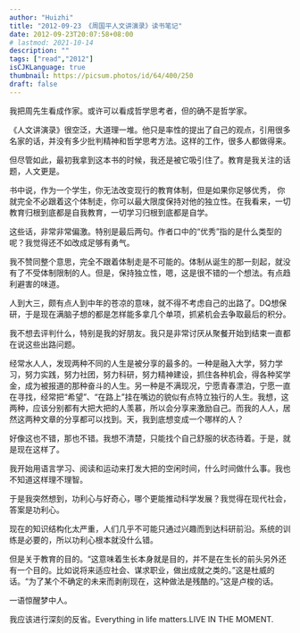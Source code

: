 ```yaml
---
author: "Huizhi"
title: "2012-09-23 《周国平人文讲演录》读书笔记"
date: 2012-09-23T20:07:58+08:00
# lastmod: 2021-10-14
description: ""
tags: ["read","2012"]
isCJKLanguage: true
thumbnail: https://picsum.photos/id/64/400/250
draft: false
---
```




我把周先生看成作家。或许可以看成哲学思考者，但的确不是哲学家。

《人文讲演录》很空泛，大道理一堆。他只是率性的提出了自己的观点，引用很多名家的话，并没有多少批判精神和哲学思考方法。这样的工作，很多人都做得来。

但尽管如此，最初我拿到这本书的时候，我还是被它吸引住了。教育是我关注的话题，人文更是。

书中说，作为一个学生，你无法改变现行的教育体制，但是如果你足够优秀， 你就完全不必跟着这个体制走，你可以最大限度保持对他的独立性。在我看来，一切教育归根到底都是自我教育，一切学习归根到底都是自学。

这些话，非常非常偏激。特别是最后两句。作者口中的“优秀”指的是什么类型的呢？我觉得还不如改成足够有勇气。

我不赞同整个意思，完全不跟着体制走是不可能的。体制从诞生的那一刻起，就没有了不受体制限制的人。但是，保持独立性，嗯，这是很不错的一个想法。有点趋利避害的味道。

人到大三，颇有点人到中年的苍凉的意味，就不得不考虑自己的出路了。DQ想保研，于是现在满脑子想的都是怎样能多拿几个单项，抓紧机会去争取最后的积分。

我不想去评判什么，特别是我的好朋友。我只是非常讨厌从聚餐开始到结束一直都在说这些出路问题。

经常水人人，发现两种不同的人生是被分享的最多的。一种是融入大学，努力学习，努力实践，努力社团，努力科研，努力精神建设，抓住各种机会，得各种奖学金，成为被报道的那种奋斗的人生。另一种是不满现况，宁愿青春漂泊，宁愿一直在寻找，经常把“希望”、“在路上”挂在嘴边的貌似有点特立独行的人生。我想，这两种，应该分别都有大把大把的人羡慕，所以会分享来激励自己。而我的人人，居然这两种文章的分享都可以找到。天，我到底想变成一个哪样的人？

好像这也不错，那也不错。我想不清楚，只能找个自己舒服的状态待着。于是，就是现在这样了。

我开始用语言学习、阅读和运动来打发大把的空闲时间，什么时间做什么事。我也不知道这样理不理智。

于是我突然想到，功利心与好奇心，哪个更能推动科学发展？我觉得在现代社会，答案是功利心。

现在的知识结构化太严重，人们几乎不可能只通过兴趣而到达科研前沿。系统的训练是必要的，所以功利心根本就没什么错。

但是关于教育的目的。“这意味着生长本身就是目的，并不是在生长的前头另外还有一个目的。比如说将来适应社会、谋求职业，做出成就之类的。”这是杜威的话。“为了某个不确定的未来而剥削现在，这种做法是残酷的。”这是卢梭的话。

一语惊醒梦中人。

我应该进行深刻的反省。Everything in life matters.LIVE IN THE MOMENT.

